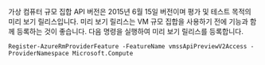 가상 컴퓨터 규모 집합 API 버전은 2015년 6월 15일 버전이며 평가 및 테스트 목적의 미리 보기 릴리스입니다. 미리 보기 릴리스는 VM 규모 집합을 사용하기 전에 기능과 함께 등록하는 것이 좋습니다. 다음 명령을 실행하여 미리 보기 릴리스를 등록합니다.

    Register-AzureRmProviderFeature -FeatureName vmssApiPreviewV2Access -ProviderNamespace Microsoft.Compute


<!--HONumber=Jan17_HO3-->


